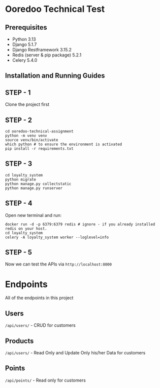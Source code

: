 # Ooredoo Technical Test

## Prerequisites
- Python 3.13
- Django 5.1.7
- Django Restframework 3.15.2
- Redis (server & pip package) 5.2.1
- Celery 5.4.0

## Installation and Running Guides

## STEP - 1
Clone the project first

## STEP - 2
```shell
cd ooredoo-technical-assignment
python -m venv venv
source venv/bin/activate
which python # to ensure the environment is activated
pip install -r requirements.txt
```

## STEP - 3
```shell
cd loyalty_system
python migrate
python manage.py collectstatic
python manage.py runserver
```

## STEP - 4
Open new terminal and run:
```shell
docker run -d -p 6379:6379 redis # ignore - if you already installed redis on your host.
cd loyalty_system
celery -A loyalty_system worker --loglevel=info
```

## STEP - 5
Now we can test the APIs via `http://localhost:8000`


# Endpoints
All of the endpoints in this project
## Users
`/api/users/` - CRUD for customers
## Products
`/api/users/` - Read Only and Update Only his/her Data for customers
## Points
`/api/points/` - Read only for customers